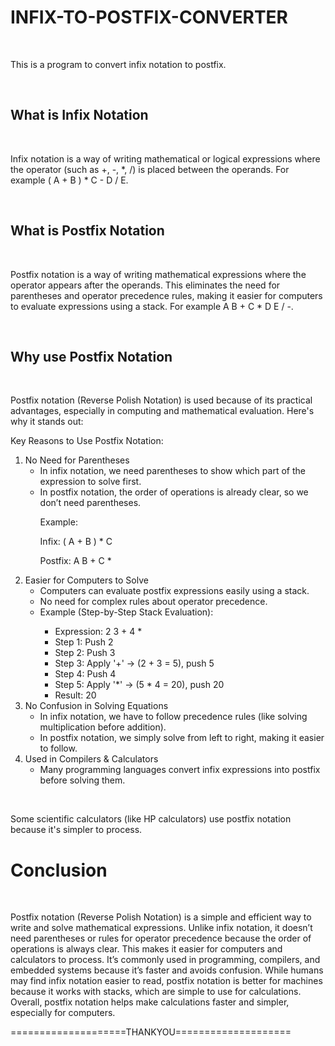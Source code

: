 <h1>INFIX-TO-POSTFIX-CONVERTER</h1>
<BR>
<p>This is a program to convert infix notation to postfix.</p>
<BR>
<h2>What is Infix Notation</h2>
<BR>
<p>Infix notation is a way of writing mathematical or logical expressions where the operator (such as +, -, *, /) is placed between the operands. For example ( A + B ) * C - D / E.</p>
<BR>
<h2>What is Postfix Notation</h2>
<BR>
<p>Postfix notation is a way of writing mathematical expressions where the operator appears after the operands. This eliminates the need for parentheses and operator precedence rules, making it easier for computers to evaluate expressions using a stack. For example A B + C * D E / -.</p>
<BR>
<h2>Why use Postfix Notation</h2>
<BR>
<p>Postfix notation (Reverse Polish Notation) is used because of its practical advantages, especially in computing and mathematical evaluation. Here's why it stands out:</p>
<p>
Key Reasons to Use Postfix Notation:<br>
<ol>
<li>No Need for Parentheses<br> 
<ul>
<li>In infix notation, we need parentheses to show which part of the expression to solve first.</li>
<li>In postfix notation, the order of operations is already clear, so we don’t need parentheses.

Example:

Infix: ( A + B ) * C

Postfix: A B + C *</li>
</ul>
</li>
<li>Easier for Computers to Solve<br>
<ul>
<li>Computers can evaluate postfix expressions easily using a stack.</li>
<li>No need for complex rules about operator precedence.</li>
<li>Example (Step-by-Step Stack Evaluation):</li>
<ul>
<li>Expression: 2 3 + 4 *</li>
<li>Step 1: Push 2</li>
<li>Step 2: Push 3</li>
<li>Step 3: Apply '+' → (2 + 3 = 5), push 5</li>
<li>Step 4: Push 4</li>
<li>Step 5: Apply '*' → (5 * 4 = 20), push 20</li>
<li>Result: 20</li>
</ul>
</ul>
</li>
<li>No Confusion in Solving Equations<br> 
<ul>
<li>In infix notation, we have to follow precedence rules (like solving multiplication before addition).</li>
<li>In postfix notation, we simply solve from left to right, making it easier to follow.</li>
</ul>
</li>
<li>Used in Compilers & Calculators<br>
<ul>
<li>Many programming languages convert infix expressions into postfix before solving them.</li>
</ul>
</li>
</ol>
</p>
<BR>
<p>Some scientific calculators (like HP calculators) use postfix notation because it's simpler to process.</p>
<h1>Conclusion</h1>
<BR>
<p>Postfix notation (Reverse Polish Notation) is a simple and efficient way to write and solve mathematical expressions. Unlike infix notation, it doesn’t need parentheses or rules for operator precedence because the order of operations is always clear. This makes it easier for computers and calculators to process.
It’s commonly used in programming, compilers, and embedded systems because it’s faster and avoids confusion. While humans may find infix notation easier to read, postfix notation is better for machines because it works with stacks, which are simple to use for calculations.
Overall, postfix notation helps make calculations faster and simpler, especially for computers.</p>
<p>====================THANKYOU====================</p>
